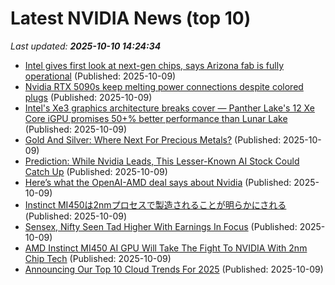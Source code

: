 # Latest NVIDIA News (top 10)
_Last updated: **2025-10-10 14:24:34**_

- [Intel gives first look at next-gen chips, says Arizona fab is fully operational](https://www.cnbc.com/2025/10/09/intel-chips-panther-lake-clearwater-forest.html) (Published: 2025-10-09)
- [Nvidia RTX 5090s keep melting power connections despite colored plugs](https://www.pcworld.com/article/2936663/rtx-5090-cards-keep-melting-power-connections-despite-colored-plugs.html) (Published: 2025-10-09)
- [Intel's Xe3 graphics architecture breaks cover — Panther Lake's 12 Xe Core iGPU promises 50+% better performance than Lunar Lake](https://www.tomshardware.com/pc-components/gpus/intels-xe3-graphics-architecture-breaks-cover-panther-lakes-12-xe-core-igpu-promises-50-percent-better-performance-than-lunar-lake) (Published: 2025-10-09)
- [Gold And Silver: Where Next For Precious Metals?](https://www.forbes.com/sites/digital-assets/2025/10/09/gold-and-silver-where-next-for-precious-metals/) (Published: 2025-10-09)
- [Prediction: While Nvidia Leads, This Lesser-Known AI Stock Could Catch Up](https://biztoc.com/x/5d95f91749fee85b) (Published: 2025-10-09)
- [Here’s what the OpenAI-AMD deal says about Nvidia](https://biztoc.com/x/cb5318fff77101b5) (Published: 2025-10-09)
- [Instinct MI450は2nmプロセスで製造されることが明らかにされる](https://northwood.blog.fc2.com/blog-entry-12867.html) (Published: 2025-10-09)
- [Sensex, Nifty Seen Tad Higher With Earnings In Focus](https://www.rttnews.com/3580694/sensex-nifty-seen-tad-higher-with-earnings-in-focus.aspx) (Published: 2025-10-09)
- [AMD Instinct MI450 AI GPU Will Take The Fight To NVIDIA With 2nm Chip Tech](https://hothardware.com/news/amd-instinct-mi450-ai-gpu-take-fight-nvidia-2nm-chip-tech) (Published: 2025-10-09)
- [Announcing Our Top 10 Cloud Trends For 2025](https://www.forrester.com/blogs/announcing-our-top-10-cloud-trends-for-2025/) (Published: 2025-10-09)
